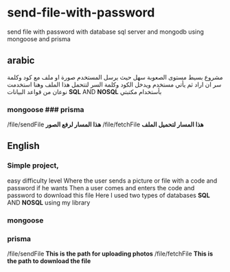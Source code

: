 # send-file-with-password
send file with password with database sql server and mongodb using mongoose and prisma
## arabic 
مشروع بسيط مستوى الصعوبة سهل حيث يرسل المستخدم صورة او ملف مع كود وكلمة سر ان اراد 
ثم يأتي مستخدم ويدخل الكود وكلمة السر لتتحمل هذا الملف
وهنا استخدمت نوعان من قواعد البيانات 
**SQL** AND **NOSQL** 
بأستخدام مكتبتي 
### mongoose ### prisma 

 /file/sendFile
**هذا المسار لرفع الصور**
/file/fetchFile
**هذا المسار لتحميل الملف**  
## English 
### Simple project, 
easy difficulty level Where the user sends a picture or file with a code and password if he wants 
Then a user comes and enters the code and password to download this file 
Here I used two types of databases **SQL** AND **NOSQL** 
using my library 
### mongoose 
### prisma  
/file/sendFile 
**This  is the path for uploading photos**
/file/fetchFile 
**This is the path to download the file**
